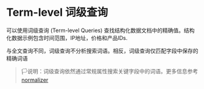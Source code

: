 # Term-level 词级查询

可以使用词级查询 (Term-level Queries) 查找结构化数据文档中的精确值。结构化数据示例包含时间范围，IP地址，价格和产品IDs.

与全文查询不同，词级查询不分析搜索词语。相反，词级查询仅匹配字段中保存的精确词语

> 🏳️说明：词级查询依然通过常规属性搜索关键字段中的词语。更多信息参考 [normalizer](https://www.elastic.co/guide/en/elasticsearch/reference/7.15/normalizer.html)
